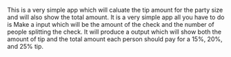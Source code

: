 This is a very simple app which will caluate the tip amount for the party size and will also show the total amount.
It is a very simple app all you have to do is 
Make a input which will be the amount of the check and the number of people splitting the check. 
It will produce a output which will show both the amount of tip and the total amount each person should pay for a 15%, 20%, and 25% tip.

